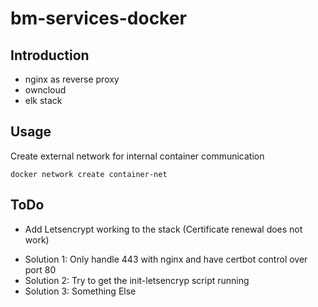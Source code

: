 # bm-services-docker

## Introduction
* nginx as reverse proxy
* owncloud
* elk stack

## Usage
Create external network for internal container communication
```
docker network create container-net
```
## ToDo

- Add Letsencrypt working to the stack (Certificate renewal does not work)
* Solution 1: Only handle 443 with nginx and have certbot control over port 80
* Solution 2: Try to get the init-letsencryp script running
* Solution 3: Something Else
